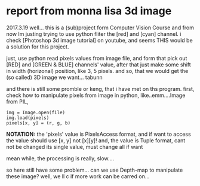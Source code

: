 # report from monna lisa 3d image
2017.3.19
well... this is a (sub)project form Computer Vision Course
and from now Im justing trying to use python fliter the [red] and [cyan] channel.
i check [Photoshop 3d image tutorial] on youtube, and seems THIS would be a solution for this project.

just, use python read pixels values from image file,
and form that pick out [RED] and [GREEN & BLUE] channels' value,
after that just make some shift in width (horizonal) position, like 3, 5 pixels.
and so, that we would get the (so called) 3D image we want... tabunn

and there is still some promble or keng, that i have met on ths program.
first, check how to manipulate pixels from image in python, like..emm....Image from PIL, 

	img = Image.open(file)
	img.load(pixels)
	pixels[x, y] = (r, g, b)

**NOTATION:**
the 'pixels' value is PixelsAccess format, and if want to access the value should use [x, y]
not [x][y]!
and, the value is Tuple format, cant not be changed its single value, must change all if want

mean while, the processing is really, slow....

so here still have some problem... can we use Depth-map to manipulate these image?
well, we ll c if more work can be carred on...
